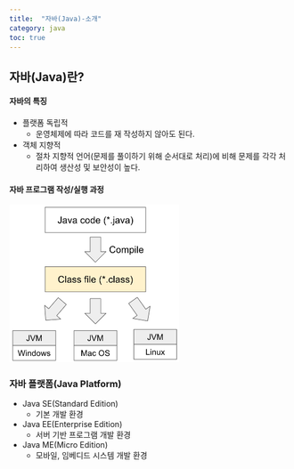 ```yaml
---
title:  "자바(Java)-소개"
category: java
toc: true
---
```






## 자바(Java)란?



#### 자바의 특징

- 플랫폼 독립적
  - 운영체제에 따라 코드를 재 작성하지 않아도 된다.
- 객체 지향적
  - 절차 지향적 언어(문제를 풀이하기 위해 순서대로 처리)에 비해 문제를 각각 처리하여 생산성 및 보안성이 높다.



#### 자바 프로그램 작성/실행 과정



<img src="/images/2023-11-02-001/java_compile_jvm.png" alt="java_compile_jvm" style="zoom:50%;" />



### 자바 플랫폼(Java Platform)

- Java SE(Standard Edition)
  - 기본 개발 환경
- Java EE(Enterprise Edition)
  - 서버 기반 프로그램 개발 환경
- Java ME(Micro Edition)
  - 모바일, 임베디드 시스템 개발 환경
